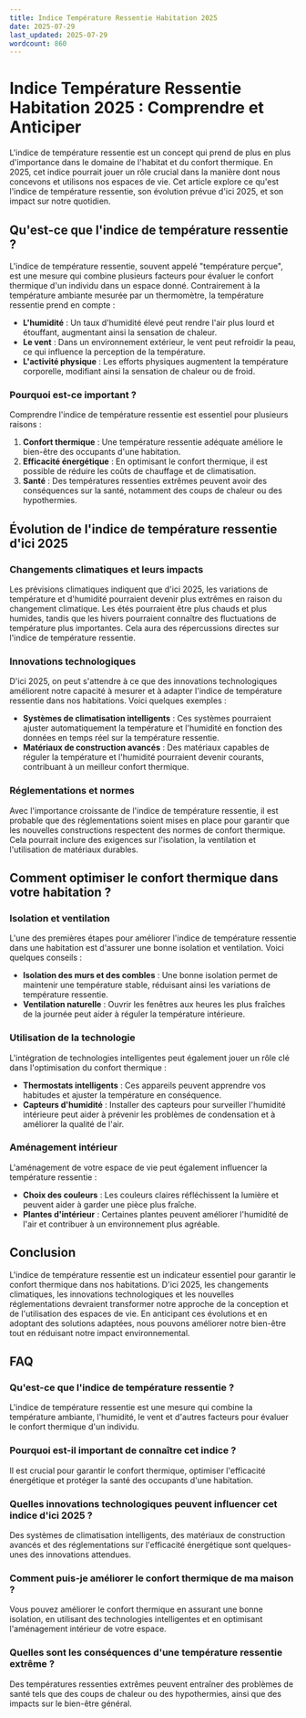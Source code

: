 ```yaml
---
title: Indice Température Ressentie Habitation 2025
date: 2025-07-29
last_updated: 2025-07-29
wordcount: 860
---
```


# Indice Température Ressentie Habitation 2025 : Comprendre et Anticiper

L'indice de température ressentie est un concept qui prend de plus en plus d'importance dans le domaine de l'habitat et du confort thermique. En 2025, cet indice pourrait jouer un rôle crucial dans la manière dont nous concevons et utilisons nos espaces de vie. Cet article explore ce qu'est l'indice de température ressentie, son évolution prévue d'ici 2025, et son impact sur notre quotidien.

## Qu'est-ce que l'indice de température ressentie ?

L'indice de température ressentie, souvent appelé "température perçue", est une mesure qui combine plusieurs facteurs pour évaluer le confort thermique d'un individu dans un espace donné. Contrairement à la température ambiante mesurée par un thermomètre, la température ressentie prend en compte :

- **L'humidité** : Un taux d'humidité élevé peut rendre l'air plus lourd et étouffant, augmentant ainsi la sensation de chaleur.
- **Le vent** : Dans un environnement extérieur, le vent peut refroidir la peau, ce qui influence la perception de la température.
- **L'activité physique** : Les efforts physiques augmentent la température corporelle, modifiant ainsi la sensation de chaleur ou de froid.

### Pourquoi est-ce important ?

Comprendre l'indice de température ressentie est essentiel pour plusieurs raisons :

1. **Confort thermique** : Une température ressentie adéquate améliore le bien-être des occupants d'une habitation.
2. **Efficacité énergétique** : En optimisant le confort thermique, il est possible de réduire les coûts de chauffage et de climatisation.
3. **Santé** : Des températures ressenties extrêmes peuvent avoir des conséquences sur la santé, notamment des coups de chaleur ou des hypothermies.

## Évolution de l'indice de température ressentie d'ici 2025

### Changements climatiques et leurs impacts

Les prévisions climatiques indiquent que d'ici 2025, les variations de température et d'humidité pourraient devenir plus extrêmes en raison du changement climatique. Les étés pourraient être plus chauds et plus humides, tandis que les hivers pourraient connaître des fluctuations de température plus importantes. Cela aura des répercussions directes sur l'indice de température ressentie.

### Innovations technologiques

D'ici 2025, on peut s'attendre à ce que des innovations technologiques améliorent notre capacité à mesurer et à adapter l'indice de température ressentie dans nos habitations. Voici quelques exemples :

- **Systèmes de climatisation intelligents** : Ces systèmes pourraient ajuster automatiquement la température et l'humidité en fonction des données en temps réel sur la température ressentie.
- **Matériaux de construction avancés** : Des matériaux capables de réguler la température et l'humidité pourraient devenir courants, contribuant à un meilleur confort thermique.

### Réglementations et normes

Avec l'importance croissante de l'indice de température ressentie, il est probable que des réglementations soient mises en place pour garantir que les nouvelles constructions respectent des normes de confort thermique. Cela pourrait inclure des exigences sur l'isolation, la ventilation et l'utilisation de matériaux durables.

## Comment optimiser le confort thermique dans votre habitation ?

### Isolation et ventilation

L'une des premières étapes pour améliorer l'indice de température ressentie dans une habitation est d'assurer une bonne isolation et ventilation. Voici quelques conseils :

- **Isolation des murs et des combles** : Une bonne isolation permet de maintenir une température stable, réduisant ainsi les variations de température ressentie.
- **Ventilation naturelle** : Ouvrir les fenêtres aux heures les plus fraîches de la journée peut aider à réguler la température intérieure.

### Utilisation de la technologie

L'intégration de technologies intelligentes peut également jouer un rôle clé dans l'optimisation du confort thermique :

- **Thermostats intelligents** : Ces appareils peuvent apprendre vos habitudes et ajuster la température en conséquence.
- **Capteurs d'humidité** : Installer des capteurs pour surveiller l'humidité intérieure peut aider à prévenir les problèmes de condensation et à améliorer la qualité de l'air.

### Aménagement intérieur

L'aménagement de votre espace de vie peut également influencer la température ressentie :

- **Choix des couleurs** : Les couleurs claires réfléchissent la lumière et peuvent aider à garder une pièce plus fraîche.
- **Plantes d'intérieur** : Certaines plantes peuvent améliorer l'humidité de l'air et contribuer à un environnement plus agréable.

## Conclusion

L'indice de température ressentie est un indicateur essentiel pour garantir le confort thermique dans nos habitations. D'ici 2025, les changements climatiques, les innovations technologiques et les nouvelles réglementations devraient transformer notre approche de la conception et de l'utilisation des espaces de vie. En anticipant ces évolutions et en adoptant des solutions adaptées, nous pouvons améliorer notre bien-être tout en réduisant notre impact environnemental.

## FAQ

### Qu'est-ce que l'indice de température ressentie ?

L'indice de température ressentie est une mesure qui combine la température ambiante, l'humidité, le vent et d'autres facteurs pour évaluer le confort thermique d'un individu.

### Pourquoi est-il important de connaître cet indice ?

Il est crucial pour garantir le confort thermique, optimiser l'efficacité énergétique et protéger la santé des occupants d'une habitation.

### Quelles innovations technologiques peuvent influencer cet indice d'ici 2025 ?

Des systèmes de climatisation intelligents, des matériaux de construction avancés et des réglementations sur l'efficacité énergétique sont quelques-unes des innovations attendues.

### Comment puis-je améliorer le confort thermique de ma maison ?

Vous pouvez améliorer le confort thermique en assurant une bonne isolation, en utilisant des technologies intelligentes et en optimisant l'aménagement intérieur de votre espace.

### Quelles sont les conséquences d'une température ressentie extrême ?

Des températures ressenties extrêmes peuvent entraîner des problèmes de santé tels que des coups de chaleur ou des hypothermies, ainsi que des impacts sur le bien-être général.